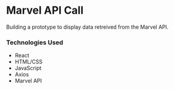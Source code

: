 # Marvel API Call
Building a prototype to display data retreived from the Marvel API.

### Technologies Used
  * React
  * HTML/CSS
  * JavaScript
  * Axios
  * Marvel API

